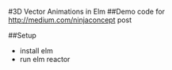 #3D Vector Animations in Elm
##Demo code for http://medium.com/ninjaconcept post

##Setup

- install elm
- run elm reactor
